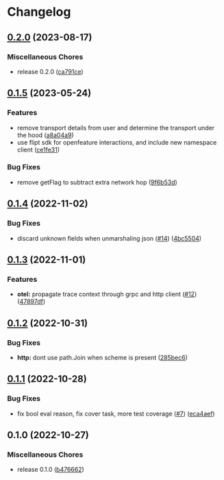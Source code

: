 # Changelog

## [0.2.0](https://github.com/flipt-io/flipt-openfeature-provider-go/compare/v0.1.5...v0.2.0) (2023-08-17)


### Miscellaneous Chores

* release 0.2.0 ([ca791ce](https://github.com/flipt-io/flipt-openfeature-provider-go/commit/ca791ce42541a1484003818ded77017eed1ef8f9))

## [0.1.5](https://github.com/flipt-io/flipt-openfeature-provider-go/compare/v0.1.4...v0.1.5) (2023-05-24)

### Features

* remove transport details from user and determine the transport under the hood ([a8a04a9](https://github.com/flipt-io/flipt-openfeature-provider-go/commit/a8a04a9fff502089a310ad6fce11ef777a3d6af5))
* use flipt sdk for openfeature interactions, and include new namespace client ([ce1fe31](https://github.com/flipt-io/flipt-openfeature-provider-go/commit/ce1fe31ae0b0ac9b37ffdde32a9ceb79c9d0d2c6))

### Bug Fixes

* remove getFlag to subtract extra network hop ([9f6b53d](https://github.com/flipt-io/flipt-openfeature-provider-go/commit/9f6b53d0aaf408d5b00146379b79101d2402155d))

## [0.1.4](https://github.com/flipt-io/flipt-openfeature-provider-go/compare/v0.1.3...v0.1.4) (2022-11-02)

### Bug Fixes

* discard unknown fields when unmarshaling json ([#14](https://github.com/flipt-io/flipt-openfeature-provider-go/issues/14)) ([4bc5504](https://github.com/flipt-io/flipt-openfeature-provider-go/commit/4bc55047454d03bc2f40e595899f36f5fde7c7b2))

## [0.1.3](https://github.com/flipt-io/flipt-openfeature-provider-go/compare/v0.1.2...v0.1.3) (2022-11-01)

### Features

* **otel:** propagate trace context through grpc and http client ([#12](https://github.com/flipt-io/flipt-openfeature-provider-go/issues/12)) ([47897df](https://github.com/flipt-io/flipt-openfeature-provider-go/commit/47897dfffdb1b62677399d35e129d02b1ea359e9))

## [0.1.2](https://github.com/flipt-io/flipt-openfeature-provider-go/compare/v0.1.1...v0.1.2) (2022-10-31)

### Bug Fixes

* **http:** dont use path.Join when scheme is present ([285bec6](https://github.com/flipt-io/flipt-openfeature-provider-go/commit/285bec60cbe4bf80ad1f111af60f21a5f39817b0))

## [0.1.1](https://github.com/flipt-io/flipt-openfeature-provider-go/compare/v0.1.0...v0.1.1) (2022-10-28)

### Bug Fixes

* fix bool eval reason, fix cover task, more test coverage ([#7](https://github.com/flipt-io/flipt-openfeature-provider-go/issues/7)) ([eca4aef](https://github.com/flipt-io/flipt-openfeature-provider-go/commit/eca4aefd2bab5188829e7bfde5c0d8234ecccb2b))

## 0.1.0 (2022-10-27)

### Miscellaneous Chores

* release 0.1.0 ([b476662](https://github.com/flipt-io/flipt-openfeature-provider-go/commit/b4766629c66465ffb9a710e4b2158a6cedea93f1))
